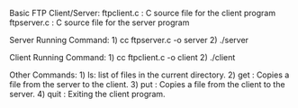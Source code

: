 Basic FTP Client/Server:
	ftpclient.c : C source file for the client program
	ftpserver.c : C source file for the server program
	
Server Running Command:
	1) cc ftpserver.c -o server
	2) ./server <listen-port>
	
Client Running Command:
	1) cc ftpclient.c -o client
	2) ./client <server-ip> <server-listen-port> 
	
Other Commands:
	1) ls: list of files in the current directory.
	2) get <filename> : Copies a file from the server to the client.
	3) put <filename> : Copies a file from the client to the server.
	4) quit : Exiting the client program.
